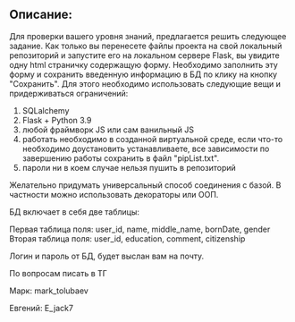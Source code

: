## Описание:
Для проверки вашего уровня знаний, предлагается решить следующее задание.
Как только вы перенесете файлы проекта на свой локальный репозиторий и запустите его
на локальном сервере Flask, вы увидите одну html страничку содержащую форму.
Необходимо заполнить эту форму и сохранить введенную информацию в БД  по клику на кнопку 
"Сохранить". 
Для этого необходимо использовать следующие вещи и придерживаться ограничений:  
1) SQLalchemy
2) Flask + Python 3.9
3) любой фраймворк JS или сам ванильный JS
4) работать необходимо в созданной виртуальной среде, если что-то необходимо доустановить
устанавливаете, все зависимости по завершению работы сохранить в файл "pipList.txt".
5) пароли ни в коем случае нельзя пушить в репозиторий

Желательно придумать универсальный способ соединения с базой. В частности можно использовать декораторы
или ООП. 

БД включает в себя две таблицы:

Первая таблица поля: user_id, name, middle_name, bornDate, gender
Вторая таблица поля: user_id, education, comment, citizenship

Логин и пароль от БД, будет выслан вам на почту.

По вопросам писать в ТГ

Марк: mark_tolubaev 

Евгений: E_jack7
 